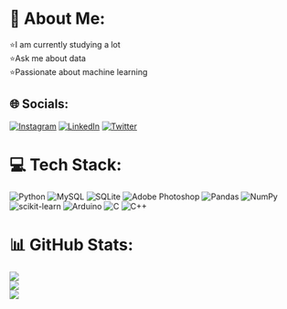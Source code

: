# 💫 About Me:
⭐I am currently studying a lot<br>⭐Ask me about data<br>⭐Passionate about machine learning<br>


## 🌐 Socials:
[![Instagram](https://img.shields.io/badge/Instagram-%23E4405F.svg?logo=Instagram&logoColor=white)](https://instagram.com/Whiten_t_) [![LinkedIn](https://img.shields.io/badge/LinkedIn-%230077B5.svg?logo=linkedin&logoColor=white)](https://linkedin.com/in/eduardo-duarte-peña) [![Twitter](https://img.shields.io/badge/Twitter-%231DA1F2.svg?logo=Twitter&logoColor=white)](https://twitter.com/Whiten_t_) 

# 💻 Tech Stack:
![Python](https://img.shields.io/badge/python-3670A0?style=flat-square&logo=python&logoColor=ffdd54) ![MySQL](https://img.shields.io/badge/mysql-%2300f.svg?style=flat-square&logo=mysql&logoColor=white) ![SQLite](https://img.shields.io/badge/sqlite-%2307405e.svg?style=flat-square&logo=sqlite&logoColor=white) ![Adobe Photoshop](https://img.shields.io/badge/adobephotoshop-%2331A8FF.svg?style=flat-square&logo=adobephotoshop&logoColor=white) ![Pandas](https://img.shields.io/badge/pandas-%23150458.svg?style=flat-square&logo=pandas&logoColor=white) ![NumPy](https://img.shields.io/badge/numpy-%23013243.svg?style=flat-square&logo=numpy&logoColor=white) ![scikit-learn](https://img.shields.io/badge/scikit--learn-%23F7931E.svg?style=flat-square&logo=scikit-learn&logoColor=white) ![Arduino](https://img.shields.io/badge/-Arduino-00979D?style=flat-square&logo=Arduino&logoColor=white) ![C](https://img.shields.io/badge/c-%2300599C.svg?style=flat-square&logo=c&logoColor=white) ![C++](https://img.shields.io/badge/c++-%2300599C.svg?style=flat-square&logo=c%2B%2B&logoColor=white)
# 📊 GitHub Stats:
![](https://github-readme-stats.vercel.app/api?username=EduarP&theme=gotham&hide_border=false&include_all_commits=false&count_private=false)<br/>
![](https://github-readme-streak-stats.herokuapp.com/?user=EduarP&theme=gotham&hide_border=false)<br/>
![](https://github-readme-stats.vercel.app/api/top-langs/?username=EduarP&theme=gotham&hide_border=false&include_all_commits=false&count_private=false&layout=compact)


